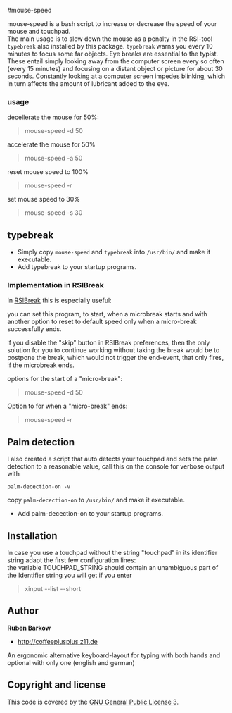 #mouse-speed

mouse-speed is a bash script to increase or decrease the speed of your mouse and touchpad.  
The main usage is to slow down the mouse as a penalty in the RSI-tool `typebreak` also installed by this package.
`typebreak` warns you every 10 minutes to focus some far objects. Eye breaks are essential to the typist. These entail simply looking away from the computer screen every so often (every 15 minutes) and focusing on a distant object or picture for about 30 seconds. Constantly looking at a computer screen impedes blinking, which in turn affects the amount of lubricant added to the eye. 

### usage
decellerate the mouse for 50%:
> mouse-speed -d 50

accelerate the mouse for 50%
> mouse-speed -a 50

reset mouse speed to 100%
> mouse-speed -r 

set mouse speed to 30%
> mouse-speed -s 30


## typebreak
 * Simply copy `mouse-speed` and `typebreak` into `/usr/bin/` and make it executable.
 * Add typebreak to your startup programs.

### Implementation in RSIBreak
In [RSIBreak](https://apps.ubuntu.com/cat/applications/precise/rsibreak/) this is especially useful:

you can set this program, to start, when a microbreak starts 
and with another option to reset to default speed only when a micro-break successfully ends.

if you disable the "skip" button in RSIBreak preferences, then the only solution for you to continue working without taking the break
would be to postpone the break, which would not trigger the end-event, that only fires, if the microbreak ends.

options for the start of a "micro-break":
> mouse-speed -d 50

Option to for when a "micro-break" ends:
> mouse-speed -r

## Palm detection
I also created a script that auto detects your touchpad and sets the palm detection to a reasonable value, call this on the console for verbose output with
```
palm-decection-on -v
```
copy `palm-decection-on` to `/usr/bin/` and make it executable.
 * Add palm-decection-on to your startup programs.

## Installation
In case you use a touchpad without the string "touchpad" in its identifier string adapt the first few configuration lines:  
the variable TOUCHPAD_STRING should contain an unambiguous part of the Identifier string you will get if you enter
> xinput --list --short

## Author

**Ruben Barkow**

+ http://coffeeplusplus.z11.de

An ergonomic alternative keyboard-layout for typing with both hands and optional with only one (english and german)


## Copyright and license

This code is covered by the [GNU General Public License 3](http://www.gnu.org/copyleft/gpl.html).
